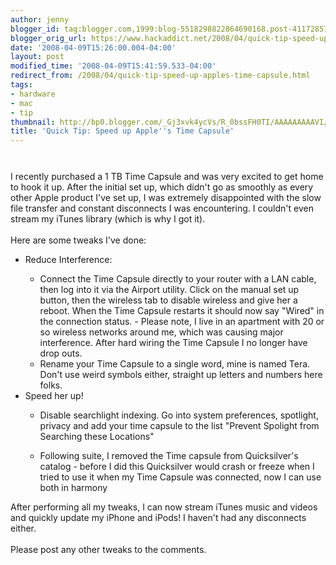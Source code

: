 ```yaml
---
author: jenny
blogger_id: tag:blogger.com,1999:blog-5518298822864690168.post-4117285724062178887
blogger_orig_url: https://www.hackaddict.net/2008/04/quick-tip-speed-up-apples-time-capsule.html
date: '2008-04-09T15:26:00.004-04:00'
layout: post
modified_time: '2008-04-09T15:41:59.533-04:00'
redirect_from: /2008/04/quick-tip-speed-up-apples-time-capsule.html
tags:
- hardware
- mac
- tip
thumbnail: http://bp0.blogger.com/_Gj3xvk4ycVs/R_0bssFH0TI/AAAAAAAAAVI/vKW4WS8VD7U/s72-c/time-capsule.jpg
title: 'Quick Tip: Speed up Apple''s Time Capsule'
---
```


<img alt="" border="0" id="BLOGGER_PHOTO_ID_5187332800361517362" src="{{ site.url }}/assets/images/2008-04-09-image-0000.jpg" style="margin: 0px auto 10px; display: block; text-align: center; "/><br/>I recently purchased a 1 TB Time Capsule and was very excited to get home to hook it up.  After the initial set up, which didn't go as smoothly as every other Apple product I've set up, I was extremely disappointed with the slow file transfer and constant disconnects I was encountering.  I couldn't even stream my iTunes library (which is why I got it).<br/><br/>Here are some tweaks I've done:<br/><ul><li>Reduce Interference:<br/></li><ul><li>Connect the Time Capsule directly to your router with a LAN cable, then log into it via the Airport utility.  Click on the manual set up button, then the wireless tab to disable wireless and give her a reboot.  When the Time Capsule restarts it should now say "Wired" in the connection status. - Please note, I live in an apartment with 20 or so wireless networks around me, which was causing major interference.  After hard wiring the Time Capsule I no longer have drop outs.</li><li>Rename your Time Capsule to a single word, mine is named Tera. Don't use weird symbols either, straight up letters and numbers here folks.</li></ul><li>Speed her up!<br/></li><ul><li>Disable searchlight indexing.  Go into system preferences, spotlight, privacy and add your time capsule to the list "Prevent Spolight from Searching these Locations"</li></ul><ul><li>Following suite, I removed the Time capsule from Quicksilver's catalog - before I did this Quicksilver would crash or freeze when I tried to use it when my Time Capsule was connected, now I can use both in harmony</li></ul></ul>After performing all my tweaks, I can now stream iTunes music and videos and quickly update my iPhone and iPods!  I haven't had any disconnects either.<br/><br/>Please post any other tweaks to the comments.